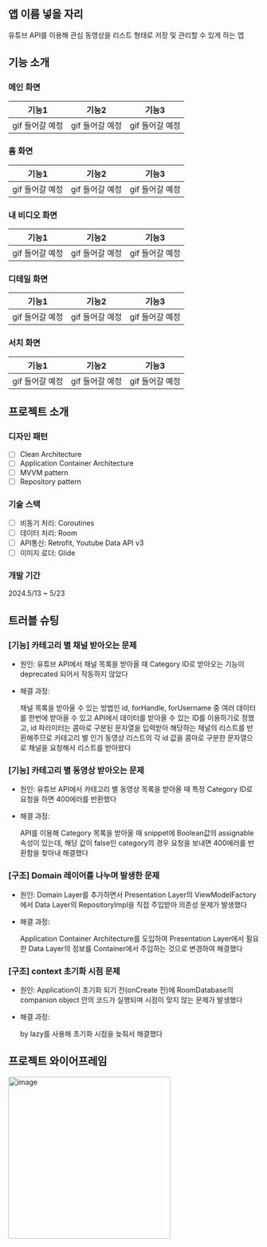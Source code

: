 ## 앱 이름 넣을 자리
유튜브 API를 이용해 관심 동영상을 리스트 형태로 저장 및 관리할 수 있게 하는 앱

## 기능 소개

### 메인 화면

|기능1|기능2|기능3|
|:-----:|:-----:|:-----:|
| gif 들어갈 예정 | gif 들어갈 예정 | gif 들어갈 예정 |

### 홈 화면

|기능1|기능2|기능3|
|:-----:|:-----:|:-----:|
| gif 들어갈 예정 | gif 들어갈 예정 | gif 들어갈 예정 |

### 내 비디오 화면  

|기능1|기능2|기능3|
|:-----:|:-----:|:-----:|
| gif 들어갈 예정 | gif 들어갈 예정 | gif 들어갈 예정 |

### 디테일 화면

|기능1|기능2|기능3|
|:-----:|:-----:|:-----:|
| gif 들어갈 예정 | gif 들어갈 예정 | gif 들어갈 예정 |

### 서치 화면

|기능1|기능2|기능3|
|:-----:|:-----:|:-----:|
| gif 들어갈 예정 | gif 들어갈 예정 | gif 들어갈 예정 |

## 프로젝트 소개

### 디자인 패턴

- [ ] Clean Architecture
- [ ] Application Container Architecture
- [ ] MVVM pattern
- [ ] Repository pattern

### 기술 스택

- [ ] 비동기 처리: Coroutines
- [ ] 데이터 처리: Room
- [ ] API통신: Retrofit, Youtube Data API v3
- [ ] 이미지 로더: Glide

### 개발 기간
2024.5/13 ~ 5/23


## 트러블 슈팅

### [기능] 카테고리 별 채널 받아오는 문제
- 원인: 유튜브 API에서 채널 목록을 받아올 때 Category ID로 받아오는 기능이 deprecated 되어서 작동하지 않았다
- 해결 과정:

  채널 목록을 받아올 수 있는 방법인 id, forHandle, forUsername 중 여러 데이터를 한번에 받아올 수 있고 API에서 데이터를 받아올 수 있는 ID를 이용하기로 정했고, 
  id 파라미터는 콤마로 구분된 문자열을 입력받아 해당하는 채널의 리스트를 반환해주므로 카테고리 별 인기 동영상 리스트의 각 id 값을 콤마로 구분한 문자열으로 채널을 요청해서 리스트를 받아왔다

### [기능] 카테고리 별 동영상 받아오는 문제
- 원인: 유튜브 API에서 카테고리 별 동영상 목록을 받아올 때 특정 Category ID로 요청을 하면 400에러를 반환했다
- 해결 과정:

  API를 이용해 Category 목록을 받아올 때 snippet에 Boolean값의 assignable 속성이 있는데, 해당 값이 false인 category의 경우 요청을 보내면 400에러를 반환함을 찾아내 해결했다

### [구조] Domain 레이어를 나누며 발생한 문제
- 원인: Domain Layer를 추가하면서 Presentation Layer의 ViewModelFactory에서 Data Layer의 RepositoryImpl을 직접 주입받아 의존성 문제가 발생했다
- 해결 과정:

  Application Container Architecture를 도입하여 Presentation Layer에서 필요한 Data Layer의 정보를 Container에서 주입하는 것으로 변경하여 해결했다

### [구조] context 초기화 시점 문제
- 원인: Application이 초기화 되기 전(onCreate 전)에 RoomDatabase의 companion object 안의 코드가 실행되며 시점이 맞지 않는 문제가 발생했다
- 해결 과정:

  by lazy를 사용해 초기화 시점을 늦춰서 해결했다


  
## 프로젝트 와이어프레임

<img width="325" alt="image" src="https://github.com/Android-3rd-team-3/Y-Media-App/assets/157380033/5798e715-5f1f-4be7-94e8-342c4be64cc3">


 
